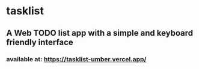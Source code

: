 # tasklist

## A Web TODO list app with a simple and keyboard friendly interface

### available at: https://tasklist-umber.vercel.app/
